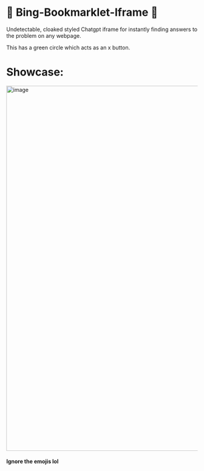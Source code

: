# 🤤 Bing-Bookmarklet-Iframe 🤤

Undetectable, cloaked styled Chatgpt iframe for instantly finding answers to the problem on any webpage.

This has a green circle which acts as an x button.

# Showcase:

<img width="960" alt="image" src="https://user-images.githubusercontent.com/119009502/231561989-d61c7353-e9e5-4a70-a454-67f8b20a84c4.png">

#### Ignore the emojis lol

